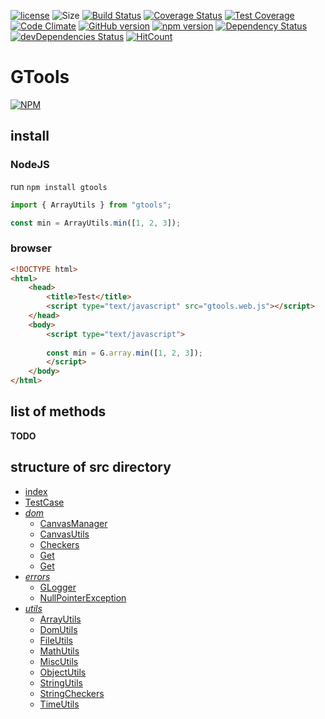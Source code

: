 [![license](https://img.shields.io/github/license/mashape/apistatus.svg)](https://github.com/G43riko/GTools/blob/master/LICENSE)
![Size](https://reposs.herokuapp.com/?path=G43riko/GTools)
[![Build Status](https://api.travis-ci.org/G43riko/GTools.svg?branch=master)](https://travis-ci.org/G43riko/GTools)
[![Coverage Status](https://coveralls.io/repos/github/G43riko/GTools/badge.svg?branch=master)](https://coveralls.io/github/G43riko/GTools?branch=master)
[![Test Coverage](https://api.codeclimate.com/v1/badges/bbb0af52dcd730cdc422/test_coverage)](https://codeclimate.com/github/G43riko/GTools/test_coverage)
[![Code Climate](https://codeclimate.com/github/G43riko/GTools.svg)](https://codeclimate.com/github/G43riko/GTools)
[![GitHub version](https://badge.fury.io/gh/G43riko%2FGTools.svg)](https://badge.fury.io/gh/G43riko%2FGTools)
[![npm version](https://badge.fury.io/js/gtools.svg)](https://badge.fury.io/js/gtools)
[![Dependency Status](https://david-dm.org/G43riko/GTools.svg)](https://david-dm.org/G43riko/GTools)
[![devDependencies Status](https://david-dm.org/G43riko/GTools/dev-status.svg)](https://david-dm.org/G43riko/GTools?type=dev)
[![HitCount](http://hits.dwyl.io/G43riko/GToools.svg)](http://hits.dwyl.io/G43riko/GToools)

# GTools
[![NPM](https://nodei.co/npm/gtools.png)](https://www.npmjs.com/package/gtools)

## install
### NodeJS
run `npm install gtools`

```javascript
import { ArrayUtils } from "gtools";

const min = ArrayUtils.min([1, 2, 3]);

```
### browser
```html
<!DOCTYPE html>
<html>
    <head>
        <title>Test</title>
        <script type="text/javascript" src="gtools.web.js"></script>
    </head>
    <body>
        <script type="text/javascript">
        
        const min = G.array.min([1, 2, 3]);
        </script>
    </body>
</html>
```

## list of methods

**TODO**

## structure of src directory

- [index](src/index.html)
- [TestCase](src/TestCase.ts)
- *[dom](dom)*
    - [CanvasManager](dom/CanvasManager.ts)
    - [CanvasUtils](dom/CanvasUtils.ts)
    - [Checkers](dom/Checkers.ts)
    - [Get](dom/Get.ts)
    - [Get](dom/dom/Get.ts)
- *[errors](errors)*
    - [GLogger](errors/GLogger.ts)
    - [NullPointerException](errors/NullPointerException.ts)
- *[utils](utils)*
    - [ArrayUtils](utils/ArrayUtils.ts)
    - [DomUtils](utils/DomUtils.ts)
    - [FileUtils](utils/FileUtils.ts)
    - [MathUtils](utils/MathUtils.ts)
    - [MiscUtils](utils/MiscUtils.ts)
    - [ObjectUtils](utils/ObjectUtils.ts)
    - [StringUtils](utils/StringUtils.ts)
    - [StringCheckers](utils/StringCheckers.ts)
    - [TimeUtils](utils/TimeUtils.ts)

    
    